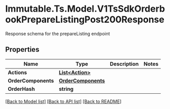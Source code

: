 # Immutable.Ts.Model.V1TsSdkOrderbookPrepareListingPost200Response
Response schema for the prepareListing endpoint

## Properties

Name | Type | Description | Notes
------------ | ------------- | ------------- | -------------
**Actions** | [**List&lt;Action&gt;**](Action.md) |  | 
**OrderComponents** | [**OrderComponents**](OrderComponents.md) |  | 
**OrderHash** | **string** |  | 

[[Back to Model list]](../README.md#documentation-for-models) [[Back to API list]](../README.md#documentation-for-api-endpoints) [[Back to README]](../README.md)

